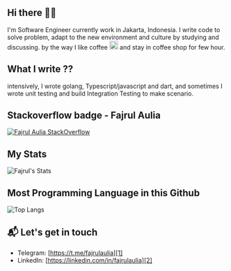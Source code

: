 ## Hi there 👋🏻

I'm Software Engineer currently work in Jakarta, Indonesia. I write code to solve problem, adapt to the new environment and culture by studying and discussing. by the way I like coffee <img class="emoji" alt="coffee" height="20" width="20" src="https://github.githubassets.com/images/icons/emoji/unicode/2615.png"> and stay in coffee shop for few hour.

## What I write ??
intensively, I wrote golang, Typescript/javascript and dart, and sometimes I wrote unit testing and build Integration Testing to make scenario.



## Stackoverflow badge - Fajrul Aulia
[![Fajrul Aulia StackOverflow](https://github-readme-stackoverflow.vercel.app/?userID=6769364&theme=dark)](https://stackoverflow.com/users/6769364/fajrul-a)


## My Stats
![Fajrul's Stats](https://github-readme-stats.vercel.app/api?username=fajrulaulia&show_icons=true&theme=blue-green)

## Most Programming Language in this Github
![Top Langs](https://github-readme-stats.vercel.app/api/top-langs/?username=fajrulaulia&hide_progress=false&&layout=pie)

## 📬 Let's get in touch
- Telegram: [https://t.me/fajrulaulia][1]
- LinkedIn: [https://linkedin.com/in/fajrulaulia][2]

[1]: https://t.me/fajrulaulia
[2]: https://linkedin.com/in/fajrulaulia
